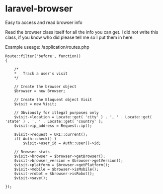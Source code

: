 laravel-browser
===============

Easy to access and read browser info

Read the browser class itself for all the info you can get.
I did not write this class, if you know who did please tell me so I put them in here.

Example useage: /application/routes.php

    Route::filter('before', function()
    {

        /*
        *   Track a user's visit
        */

        // Create the browser object
        $browser = new Browser;

        // Create the Eloquent object Visit
        $visit = new Visit;

        // Obviously for illegal purposes only
        $visit->location = Locate::get( 'city' ) . ', ' . Locate::get( 'state' ) . ', ' . Locate::get( 'country' );
        $visit->ip_address = Request::ip();

        $visit->request = URI::current();
        if( Auth::check() )
            $visit->user_id = Auth::user()->id;

        // Browser stats
        $visit->browser = $browser->getBrowser();
        $visit->browser_version = $browser->getVersion();
        $visit->platform = $browser->getPlatform();
        $visit->mobile = $browser->isMobile();
        $visit->robot = $browser->isRobot();
        $visit->save();

    });